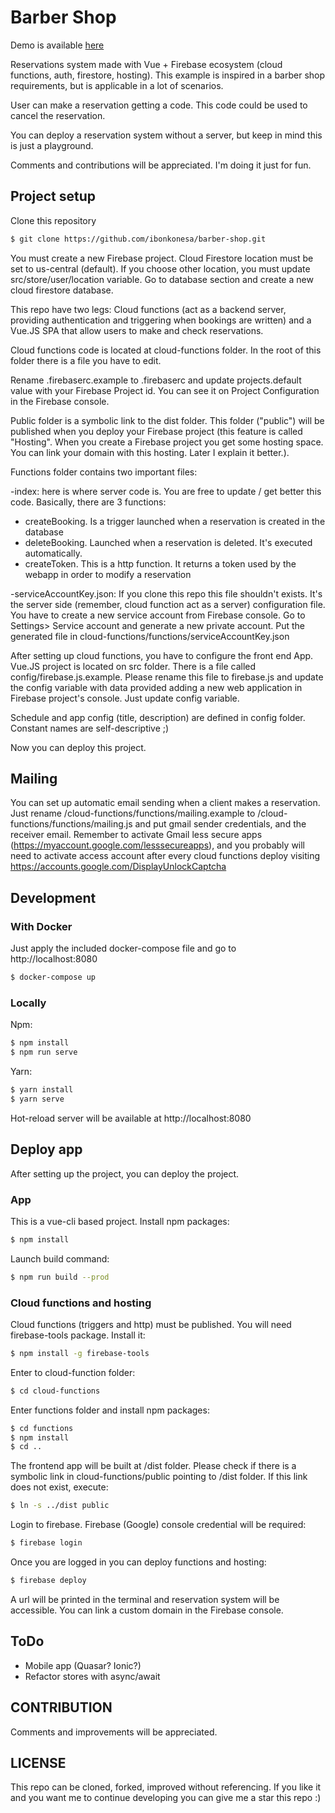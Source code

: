 # Barber Shop

Demo is available [here](https://barber-shop-53333.web.app/)

Reservations system made with Vue + Firebase ecosystem (cloud functions, auth, firestore, hosting). This example is inspired in a barber shop requirements, but is applicable in a lot of scenarios. 

User can make a reservation getting a code. This code could be used to cancel the reservation.

You can deploy a reservation system without a server, but keep in mind this is just a playground.

Comments and contributions will be appreciated. I'm doing it just for fun.

## Project setup

Clone this repository

```sh
$ git clone https://github.com/ibonkonesa/barber-shop.git
```

You must create a new Firebase project. Cloud Firestore location must be set to us-central (default). If you choose other location, you must update src/store/user/location variable. Go to database section and create a new cloud firestore database. 


This repo have two legs: Cloud functions (act as a backend server, providing authentication and triggering when bookings are written) and a Vue.JS SPA that allow users to make and check reservations.

Cloud functions code is located at cloud-functions folder. In the root of this folder there is a file you have to edit. 

Rename .firebaserc.example to .firebaserc and update projects.default value with your Firebase Project id. You can see it on Project Configuration in the Firebase console.

Public folder is a symbolic link to the dist folder. This folder ("public") will be published when you deploy your Firebase project (this feature is called "Hosting". When you create a Firebase project you get some hosting space. You can link your domain with this hosting. Later I explain it better.).

Functions folder contains two important files:

-index: here is where server code is. You are free to update / get better this code. Basically, there are 3 functions:

  * createBooking. Is a trigger launched when a reservation is created in the database
  * deleteBooking. Launched when a reservation is deleted. It's executed automatically.
  * createToken. This is a http function. It returns a token used by the webapp in order to modify a reservation
  
-serviceAccountKey.json: If you clone this repo this file shouldn't exists. It's the server side (remember, cloud function act as a server) configuration file. 
You have to create a new service account from Firebase console. Go to Settings> Service account and generate a new private account. Put the generated file in cloud-functions/functions/serviceAccountKey.json

After setting up cloud functions, you have to configure the front end App. Vue.JS project is located on src folder. There is a file called config/firebase.js.example. Please rename this file to firebase.js and update the config variable with data provided adding a new web application in Firebase project's console. Just update config variable. 

Schedule and app config (title, description) are defined in config folder. Constant names are self-descriptive ;)

Now you can deploy this project.

## Mailing

You can set up automatic email sending when a client makes a reservation. Just rename /cloud-functions/functions/mailing.example 
to /cloud-functions/functions/mailing.js and put 
gmail sender credentials, and the receiver email.
Remember to activate Gmail less secure apps (https://myaccount.google.com/lesssecureapps), 
and you probably will need to activate access account after 
every cloud functions deploy visiting https://accounts.google.com/DisplayUnlockCaptcha

## Development

### With Docker

Just apply the included docker-compose file and go to http://localhost:8080

```sh
$ docker-compose up
```

### Locally

Npm:

```sh
$ npm install
$ npm run serve
```

Yarn:

```sh
$ yarn install
$ yarn serve
```

Hot-reload server will be available at  http://localhost:8080

## Deploy app

After setting up the project, you can deploy the project. 

### App

This is a vue-cli based project. Install npm packages:

```sh
$ npm install
```

Launch build command:

```sh
$ npm run build --prod
```



### Cloud functions and hosting

Cloud functions (triggers and http) must be published. You will need firebase-tools package. Install it:

```sh
$ npm install -g firebase-tools
```

Enter to cloud-function folder:

```sh
$ cd cloud-functions
```


Enter functions folder and install npm packages:

```sh
$ cd functions
$ npm install
$ cd ..
```

The frontend app will be built at /dist folder. Please check if there is a symbolic link in cloud-functions/public pointing to /dist folder. If this link does not exist, execute:

```sh
$ ln -s ../dist public
```


Login to firebase. Firebase (Google) console credential will be required:

```sh
$ firebase login
```

Once you are logged in you can deploy functions and hosting:

```sh
$ firebase deploy 
```

A url will be printed in the terminal and reservation system will be accessible. You can link a custom domain in the Firebase console.

## ToDo

- Mobile app (Quasar? Ionic?)
- Refactor stores with async/await

   
## CONTRIBUTION

Comments and improvements will be appreciated.

## LICENSE

This repo can be cloned, forked, improved without referencing. If you like it and you want me to continue developing you can give me a star this repo :)
